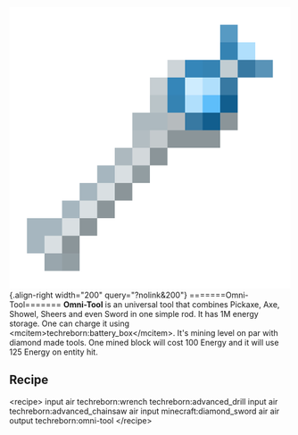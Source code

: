 ![Omni-Tool](/media/mods/techreborn/omni-tool.png){.align-right width="200" query="?nolink&200"} =======Omni-Tool======= **Omni-Tool** is an universal tool that combines Pickaxe, Axe, Showel, Sheers and even Sword in one simple rod. It has 1M energy storage. One can charge it using \<mcitem\>techreborn:battery_box\</mcitem\>. It's mining level on par with diamond made tools. One mined block will cost 100 Energy and it will use 125 Energy on entity hit.

## Recipe

\<recipe\> input air techreborn:wrench techreborn:advanced_drill input air techreborn:advanced_chainsaw air input minecraft:diamond_sword air air output techreborn:omni-tool \</recipe\>

